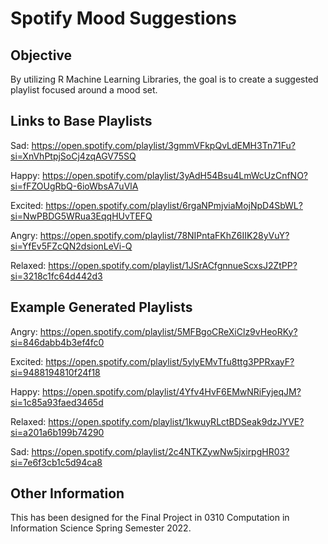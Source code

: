 # Spotify Mood Suggestions

## Objective

By utilizing R Machine Learning Libraries, the goal is to create a suggested playlist focused around a mood set.

## Links to Base Playlists

Sad: <https://open.spotify.com/playlist/3gmmVFkpQvLdEMH3Tn71Fu?si=XnVhPtpjSoCj4zqAGV75SQ>

Happy: <https://open.spotify.com/playlist/3yAdH54Bsu4LmWcUzCnfNO?si=fFZOUgRbQ-6ioWbsA7uVlA>

Excited: <https://open.spotify.com/playlist/6rgaNPmjviaMojNpD4SbWL?si=NwPBDG5WRua3EqqHUvTEFQ>

Angry: <https://open.spotify.com/playlist/78NIPntaFKhZ6IIK28yVuY?si=YfEv5FZcQN2dsionLeVi-Q>

Relaxed: <https://open.spotify.com/playlist/1JSrACfgnnueScxsJ2ZtPP?si=3218c1fc64d442d3>

## Example Generated Playlists

Angry: <https://open.spotify.com/playlist/5MFBgoCReXiClz9vHeoRKy?si=846dabb4b3ef4fc0>

Excited: <https://open.spotify.com/playlist/5ylyEMvTfu8ttg3PPRxayF?si=9488194810f24f18>

Happy: <https://open.spotify.com/playlist/4Yfv4HvF6EMwNRiFyjeqJM?si=1c85a93faed3465d>

Relaxed: <https://open.spotify.com/playlist/1kwuyRLctBDSeak9dzJYVE?si=a201a6b199b74290>

Sad: <https://open.spotify.com/playlist/2c4NTKZywNw5jxirpgHR03?si=7e6f3cb1c5d94ca8>

## Other Information

This has been designed for the Final Project in 0310 Computation in Information Science Spring Semester 2022.

